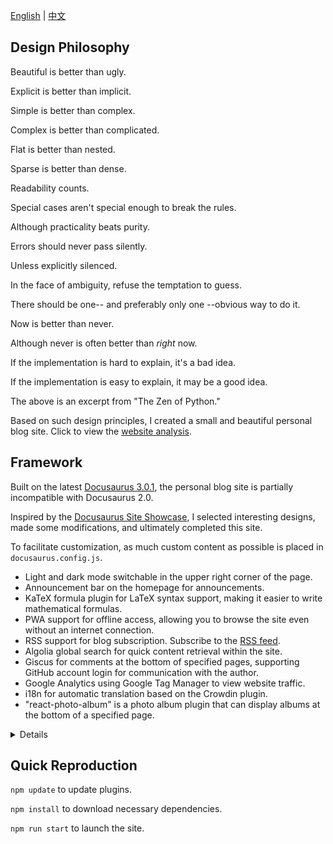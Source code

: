 [English](README.md) | [中文](README_zh.md)

## Design Philosophy

Beautiful is better than ugly.

Explicit is better than implicit.

Simple is better than complex.

Complex is better than complicated.

Flat is better than nested.

Sparse is better than dense.

Readability counts.

Special cases aren't special enough to break the rules.

Although practicality beats purity.

Errors should never pass silently.

Unless explicitly silenced.

In the face of ambiguity, refuse the temptation to guess.

There should be one-- and preferably only one --obvious way to do it.

Now is better than never.

Although never is often better than *right* now.

If the implementation is hard to explain, it's a bad idea.

If the implementation is easy to explain, it may be a good idea.

The above is an excerpt from "The Zen of Python."

Based on such design principles, I created a small and beautiful personal blog site. Click to view the [website analysis](https://pagespeed.web.dev/).

## Framework

Built on the latest [Docusaurus 3.0.1](https://docusaurus.io/), the personal blog site is partially incompatible with Docusaurus 2.0.

Inspired by the [Docusaurus Site Showcase](https://docusaurus.io/showcase), I selected interesting designs, made some modifications, and ultimately completed this site.

To facilitate customization, as much custom content as possible is placed in `docusaurus.config.js`.

- Light and dark mode switchable in the upper right corner of the page.
- Announcement bar on the homepage for announcements.
- KaTeX formula plugin for LaTeX syntax support, making it easier to write mathematical formulas.
- PWA support for offline access, allowing you to browse the site even without an internet connection.
- RSS support for blog subscription. Subscribe to the [RSS feed](https://jiangmiemie.com/blog/rss.xml).
- Algolia global search for quick content retrieval within the site.
- Giscus for comments at the bottom of specified pages, supporting GitHub account login for communication with the author.
- Google Analytics using Google Tag Manager to view website traffic.
- i18n for automatic translation based on the Crowdin plugin.
- "react-photo-album" is a photo album plugin that can display albums at the bottom of a specified page.

<details>

### Google Analytics

Obtain the Google Analytics code and insert it into the `googleAnalytics` field in `docusaurus.config.js`.

### Global Search

Obtain the Algolia `Application ID` and `Search-Only API Key`, and insert them into the `algolia` field in `docusaurus.config.js`.

Add the search box:

```javascript
navbar: {
  title: 'Home',
  hideOnScroll: true,
  items: [
    // Search box
    {
      type: 'search',
      position: 'right',
    },
  ]
},
```

### Giscus

Utilize the Giscus plugin.

Obtain the Giscus `repo` and `repoID`, and insert them into the `giscus` field in `docusaurus.config.js`.

Basic usage, for example: customizing the comment board:

```jsx
import Giscus from '@giscus/react';

function Comment() {
  return (
    <BrowserOnly fallback={<div>Loading Comments...</div>}>
      {() => <Giscus {...giscus} />}
    </BrowserOnly>
  );
}
```

If you want comments on each post, add `<Giscus />` in `src\theme\BlogPostPage`. Simply copy and paste the `src\theme\BlogPostPage` folder.

### Album

Customize the photo album using the react-photo-album plugin.

Supports multiple layouts, tag filtering, individual viewing on click, display of image size and description, preview of next and previous images, zooming in and out of images, and more. The `photos` field in `src\pages\gallery\index.js` contains the album images and can be customized as needed.

### Bilingual (Chinese and English)

Obtain the Crowdin `Project ID` and `API Key`, and insert them into the `crowdin` field in `docusaurus.config.js`.

</details>

## Quick Reproduction

`npm update` to update plugins.

`npm install` to download necessary dependencies.

`npm run start` to launch the site.